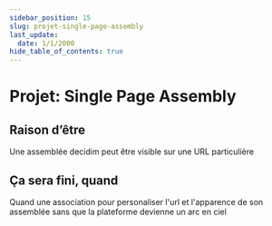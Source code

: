 ```yaml
---
sidebar_position: 15
slug: projet-single-page-assembly
last_update:
  date: 1/1/2000
hide_table_of_contents: true
---
```


# Projet: Single Page Assembly

## Raison d’être


Une assemblée decidim peut être visible sur une URL particulière 


## Ça sera fini, quand


Quand une association pour personaliser l'url et l'apparence de son assemblée sans que la plateforme devienne un arc en ciel


## 



<figure>
  <img src="1740478730703.jpeg" alt="" />
  <figcaption>
  
    
  
  </figcaption>
</figure>




